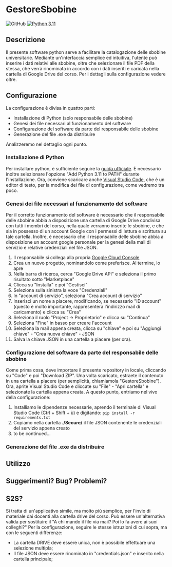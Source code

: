 # GestoreSbobine


![GitHub](https://img.shields.io/github/license/devdeleli/Python_Code?label=license)
[![Python 3.11](https://img.shields.io/badge/python-3.11-blue.svg)](https://www.python.org/downloads/release/python-3113/)

## Descrizione
Il presente software python serve a facilitare la catalogazione delle sbobine universitarie. 
Mediante un'interfaccia semplice ed intuitiva, l'utente può inserire i dati relativi alle sbobine,
oltre che selezionare il file PDF della stessa, che verrà rinominata in accordo con i dati inseriti e caricata 
nella cartella di Google Drive del corso. Per i dettagli sulla configurazione vedere oltre.

## Configurazione
La configurazione è divisa in quattro parti:
- Installazione di Python (solo responsabile delle sbobine)
- Genesi dei file necessari al funzionamento del software
- Configurazione del software da parte del responsabile delle sbobine
- Generazione del file .exe da distribuire

Analizzeremo nel dettaglio ogni punto.

### Installazione di Python
Per installare python, è sufficiente seguire la [guida ufficiale](https://www.python.org/downloads/).
È necessario inoltre selezionare l'opzione "Add Python 3.11 to PATH" durante l'installazione.
Ora, conviene scaricare anche [Visual Studio Code](https://code.visualstudio.com/), che è un editor di testo,
per la modifica dei file di configurazione, come vedremo tra poco.


### Genesi dei file necessari al funzionamento del software
Per il corretto funzionamento del software è necessario che il responsabile delle sbobine abbia a disposizione
una cartella di Google Drive condivisa con tutti i membri del corso, nella quale verranno inserite le sbobine,
e che sia in possesso di un account Google con i permessi di lettura e scrittura su tale cartella.
Inoltre, è necessario che il responsabile delle sbobine abbia a disposizione un account google personale
per la genesi della mail di servizio e relative credenziali nel file JSON.
1. Il responsabile si collega alla propria [Google Cloud Console](https://console.cloud.google.com/)
2. Crea un nuovo progetto, nominandolo come preferisce. Al termine, lo apre
3. Nella barra di ricerca, cerca "Google Drive API" e seleziona il primo risultato sotto "Marketplace"
4. Clicca su "Installa" e poi "Gestisci"
5. Seleziona sulla sinistra la voce "Credenziali"
6. In "account di servizio", seleziona "Crea account di servizio"
7. Inserisci un nome a piacere, modificando, se necessario "ID account" (questo è molto importante, rappresenterà l'indirizzo mail di caricamento) e clicca su "Crea"
8. Seleziona il ruolo "Project -> Proprietario" e clicca su "Continua"
9. Seleziona "Fine" in basso per creare l'account
10. Seleziona la mail appena creata, clicca su "chiave" e poi su "Aggiungi chiave" - "Crea nuova chiave" - JSON
11. Salva la chiave JSON in una cartella a piacere (per ora).

### Configurazione del software da parte del responsabile delle sbobine
Come prima cosa, deve importare il presente repository in locale, cliccando su "Code" e poi "Download ZIP".
Una volta scaricato, estraete il contenuto in una cartella a piacere (per semplicità, chiamiamola "GestoreSbobine").
Ora, aprite Visual Studio Code e cliccate su "File" - "Apri cartella" e selezionate la cartella appena creata.
A questo punto, entriamo nel vivo della configurazione:
1. Installiamo le dipendenze necessarie, aprendo il terminale di Visual Studio Code (Ctrl + Shift + ù) e digitando:
```pip install -r requirements.txt```
2. Copiamo nella cartella **./Secure/** il file JSON contenente le credenziali del servizio appena creato
3. to be continued...




### Generazione del file .exe da distribuire


## Utilizzo


## Suggerimenti? Bug? Problemi?



## S2S?
Si tratta di un'applicativo simile, ma molto più semplice, per l'invio di materiale dai docenti
alla cartella drive del corso. Può essere un'alternativa valida per sostituire il "A chi mando il file via mail? 
Poi lo fa avere ai suoi colleghi?"
Per la configurazione, seguire le stesse istruzioni di cui sopra, ma con le seguenti differenze:
- La cartella DRIVE deve essere unica, non è possibile effettuare una selezione multipla;
- Il file JSON deve essere rinominato in "credentials.json" e inserito nella cartella principale;
